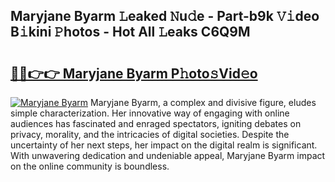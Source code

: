 ## Maryjane Byarm 𝙻eaked 𝙽u𝚍e - Part-b9k 𝚅𝚒deo B𝚒kini 𝙿hotos - Hot All 𝙻eaks C6Q9M

# <h2><a href="http://ld3gkl.urlbe.top/?page=Maryjane+Byarm">🔗🔗👉👉 Maryjane Byarm P𝚑oto𝚜Vid𝚎o</a></h2>

[![Maryjane Byarm](https://i.imgur.com/eBuTRDB.gif)](http://ld3gkl.urlbe.top/?page=Maryjane+Byarm)
Maryjane Byarm, a complex and divisive figure, eludes simple characterization. Her innovative way of engaging with online audiences has fascinated and enraged spectators, igniting debates on privacy, morality, and the intricacies of digital societies. Despite the uncertainty of her next steps, her impact on the digital realm is significant. With unwavering dedication and undeniable appeal, Maryjane Byarm impact on the online community is boundless.
